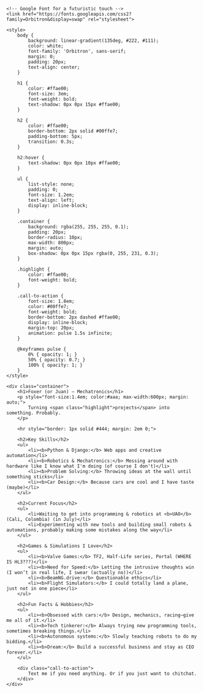 <!DOCTYPE html>
<html lang="en">
<head>
    <meta charset="UTF-8">
    <meta name="viewport" content="width=device-width, initial-scale=1.0">
    <title>Foxer (or Juan) - Mechatronics</title>
    
    <!-- Google Font for a futuristic touch -->
    <link href="https://fonts.googleapis.com/css2?family=Orbitron&display=swap" rel="stylesheet">
    
    <style>
        body {
            background: linear-gradient(135deg, #222, #111);
            color: white;
            font-family: 'Orbitron', sans-serif;
            margin: 0;
            padding: 20px;
            text-align: center;
        }

        h1 {
            color: #ffae00;
            font-size: 3em;
            font-weight: bold;
            text-shadow: 0px 0px 15px #ffae00;
        }

        h2 {
            color: #ffae00;
            border-bottom: 2px solid #00ffe7;
            padding-bottom: 5px;
            transition: 0.3s;
        }

        h2:hover {
            text-shadow: 0px 0px 10px #ffae00;
        }

        ul {
            list-style: none;
            padding: 0;
            font-size: 1.2em;
            text-align: left;
            display: inline-block;
        }

        .container {
            background: rgba(255, 255, 255, 0.1);
            padding: 20px;
            border-radius: 10px;
            max-width: 800px;
            margin: auto;
            box-shadow: 0px 0px 15px rgba(0, 255, 231, 0.3);
        }

        .highlight {
            color: #ffae00;
            font-weight: bold;
        }

        .call-to-action {
            font-size: 1.8em;
            color: #00ffe7;
            font-weight: bold;
            border-bottom: 2px dashed #ffae00;
            display: inline-block;
            margin-top: 20px;
            animation: pulse 1.5s infinite;
        }

        @keyframes pulse {
            0% { opacity: 1; }
            50% { opacity: 0.7; }
            100% { opacity: 1; }
        }
    </style>
</head>
<body>

    <div class="container">
        <h1>Foxer (or Juan) — Mechatronics</h1>
        <p style="font-size:1.4em; color:#aaa; max-width:600px; margin: auto;">
            Turning <span class="highlight">projects</span> into something. Probably.
        </p>

        <hr style="border: 1px solid #444; margin: 2em 0;">

        <h2>Key Skills</h2>
        <ul>
            <li><b>Python & Django:</b> Web apps and creative automation</li>
            <li><b>Robotics & Mechatronics:</b> Messing around with hardware like I know what I'm doing (of course I don't)</li>
            <li><b>Problem Solving:</b> Throwing ideas at the wall until something sticks</li>
            <li><b>Car Design:</b> Because cars are cool and I have taste (maybe)</li>
        </ul>

        <h2>Current Focus</h2>
        <ul>
            <li>Waiting to get into programming & robotics at <b>UAO</b> (Cali, Colombia) (in July)</li>
            <li>Experimenting with new tools and building small robots & automations, probably making some mistakes along the way</li>
        </ul>

        <h2>Games & Simulations I Love</h2>
        <ul>
            <li><b>Valve Games:</b> TF2, Half-Life series, Portal (WHERE IS HL3???)</li>
            <li><b>Need for Speed:</b> Letting the intrusive thoughts win (I won’t in real life, I swear (actually no))</li>
            <li><b>BeamNG.drive:</b> Questionable ethics</li>
            <li><b>Flight Simulators:</b> I could totally land a plane, just not in one piece</li>
        </ul>

        <h2>Fun Facts & Hobbies</h2>
        <ul>
            <li><b>Obsessed with cars:</b> Design, mechanics, racing—give me all of it.</li>
            <li><b>Tech tinkerer:</b> Always trying new programming tools, sometimes breaking things.</li>
            <li><b>Autonomous systems:</b> Slowly teaching robots to do my bidding.</li>
            <li><b>Dream:</b> Build a successful business and stay as CEO forever.</li>
        </ul>

        <div class="call-to-action">
            Text me if you need anything. Or if you just want to chitchat.
        </div>
    </div>

</body>
</html>

